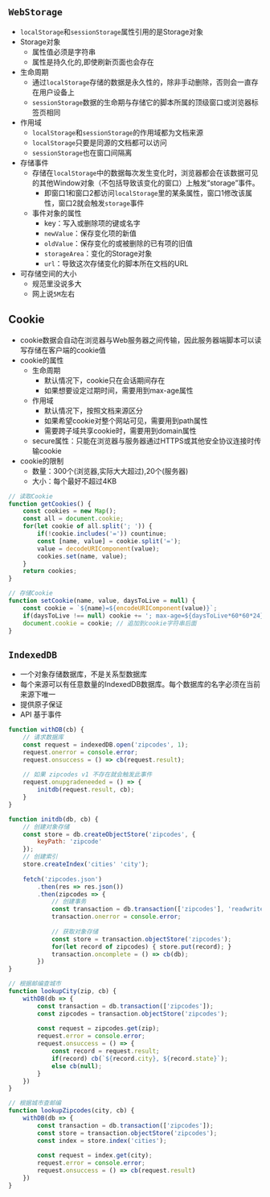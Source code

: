 ## `WebStorage`

- `localStorage`和`sessionStorage`属性引用的是Storage对象
- Storage对象
	- 属性值必须是字符串
	- 属性是持久化的,即使刷新页面也会存在
- 生命周期
	- 通过`localStorage`存储的数据是永久性的，除非手动删除，否则会一直存在用户设备上
	- `sessionStorage`数据的生命期与存储它的脚本所属的顶级窗口或浏览器标签页相同
- 作用域
	- `localStorage`和`sessionStorage`的作用域都为文档来源
	- `localStorage`只要是同源的文档都可以访问
	- `sessionStorage`也在窗口间隔离
- 存储事件
	- 存储在`localStorage`中的数据每次发生变化时，浏览器都会在该数据可见的其他Window对象（不包括导致该变化的窗口）上触发“storage”事件。
		- 即窗口1和窗口2都访问`localStorage`里的某条属性，窗口1修改该属性，窗口2就会触发`storage`事件
	- 事件对象的属性
		- key：写入或删除项的键或名字
		- `newValue`：保存变化项的新值
		- `oldValue`：保存变化的或被删除的已有项的旧值
		- `storageArea`：变化的Storage对象
		- `url`：导致这次存储变化的脚本所在文档的URL
- 可存储空间的大小
	- 规范里没说多大
	- 网上说`5M`左右

## Cookie

- cookie数据会自动在浏览器与Web服务器之间传输，因此服务器端脚本可以读写存储在客户端的cookie值
- cookie的属性
	- 生命周期
		- 默认情况下，cookie只在会话期间存在
		- 如果想要设定过期时间，需要用到max-age属性
	- 作用域
		- 默认情况下，按照文档来源区分
		- 如果希望cookie对整个网站可见，需要用到path属性
		- 需要跨子域共享cookie时，需要用到domain属性
	- secure属性：只能在浏览器与服务器通过HTTPS或其他安全协议连接时传输cookie
- cookie的限制
	- 数量：300个(浏览器,实际大大超过),20个(服务器)
	- 大小：每个最好不超过4KB

```js
// 读取Cookie
function getCookies() {
	const cookies = new Map();
	const all = document.cookie;
	for(let cookie of all.split('; ')) {
		if(!cookie.includes('=')) countinue;
		const [name, value] = cookie.split('=');
		value = decodeURIComponent(value);
		cookies.set(name, value);
	}
	return cookies;
}

// 存储Cookie
function setCookie(name, value, daysToLive = null) {
	const cookie = `${name}=${encodeURIComponent(value)}`;
	if(daysToLive !== null) cookie += '; max-age=${daysToLive*60*60*24}';
	document.cookie = cookie; // 追加到cookie字符串后面
}
```

## `IndexedDB`

- 一个对象存储数据库，不是关系型数据库
- 每个来源可以有任意数量的IndexedDB数据库。每个数据库的名字必须在当前来源下唯一
- 提供原子保证
- API 基于事件

```js
function withDB(cb) {
	// 请求数据库
	const request = indexedDB.open('zipcodes', 1);
	request.onerror = console.error;
	request.onsuccess = () => cb(request.result);
	
	// 如果 zipcodes v1 不存在就会触发此事件
	request.onupgradeneeded = () => {
		initdb(request.result, cb);
	}
}

function initdb(db, cb) {
	// 创建对象存储
	const store = db.createObjectStore('zipcodes', {
		keyPath: 'zipcode'
	});
	// 创建索引
	store.createIndex('cities' 'city');
	
	fetch('zipcodes.json')
		.then(res => res.json())
		.then(zipcodes => {
			// 创建事务
			const transaction = db.transaction(['zipcodes'], 'readwrite');
			transaction.onerror = console.error;
			
			// 获取对象存储
			const store = transaction.objectStore('zipcodes');
			for(let record of zipcodes) { store.put(record); }
			transaction.oncomplete = () => cb(db);
		})
}

// 根据邮编查城市
function lookupCity(zip, cb) {
	withDB(db => {
		const transaction = db.transaction(['zipcodes']);
		const zipcodes = transaction.objectStore('zipcodes');
		
		const request = zipcodes.get(zip);
		request.error = console.error;
		request.onsuccess = () => {
			const record = request.result;
			if(record) cb(`${record.city}, ${record.state}`);
			else cb(null);
		}
	})
}

// 根据城市查邮编
function lookupZipcodes(city, cb) {
	withDB(db => {
		const transaction = db.transaction(['zipcodes']);
		const store = transaction.objectStore('zipcodes');
		const index = store.index('cities');
		
		const request = index.get(city);
		request.error = console.error;
		request.onsuccess = () => cb(request.result)
	})
}
```